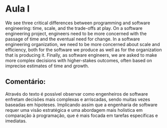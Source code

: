 # Aula I
We see three critical differences between programming and software engineering: time, scale, and the trade-offs at play. On a software engineering project, engineers need to be more concerned with the passage of time and the eventual need for change. 
In a software engineering organization, we need to be more concerned about scale and efficiency, both for the software we produce as well as for the organization that is producing it. 
Finally, as software engineers, we are asked to make more complex decisions with higher-stakes outcomes, often based on imprecise estimates of time and growth.

## Comentário:
Através do texto é possível observar como engenheiros de software enfretam decisões mais complexas e arriscadas, sendo muitas vezes baseadas em hipoteses. Implicando assim que a engenharia de software requer uma visão estratégica e uma abordagem mais holística em comparação à programação, que é mais focada em tarefas específicas e imediatas.
